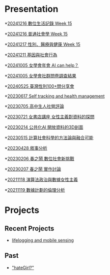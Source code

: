 # Presentation
*[20241216 數位生活記錄 Week 15](https://docs.google.com/presentation/d/e/2PACX-1vTQScvA0w0zsGPz4mHzDrl4YiX6_6cKSEg0t1Mg7XJcsgn3PULZrXP7nuGOufrRz0V6hBW-ft1g3Li2/pub?start=false&loop=false&delayms=3000)

*[20241216 普通社會學 Week 15](https://docs.google.com/presentation/d/e/2PACX-1vQl0P4W8fw11L5_dMkIaoP4MxKI29DViZzNHJ2Cb8nk-9NsF7VjlbVa5V8dc4U3WL6uQVtQQk7Ww_ph/pub?start=false&loop=false&delayms=3000)

*[20241217 性別、醫療與健康 Week 15]()

*[20241211 基因與社會行為]()

*[20241005 女學會年會 AI can help？]()

*[20241005 女學會社群問卷調查結果]()

*[20240525 臺灣性別100+問分享會]()

*[20230617 Self tracking and health management]()

*[20230705 高中生人社營評論]()

*[20230721 女書店講座 女性主義對資料的探問]()

*[20230214 公共化AI 開放資料的3D剖面]()

*[20230515 計算社會科學的方法論與融合可能]()

*[20230428 敘事分析]()

*[20230206 春之鬧 數位社會新挑戰]()

*[20230207 春之鬧 實作討論]()


*[20211118 演算法政治與數據女性主義]()

*[20211119 數據計劃的倫理分析]()


# Projects

## Recent Projects
* [lifelogging and mobile sensing]()

## Past
* ["hateGirl?"]()

